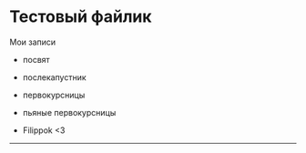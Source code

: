 # Тестовый файлик


Мои записи

* посвят
* послекапустник
* первокурсницы
* пьяные первокурсницы

* Filippok <3
--------------

